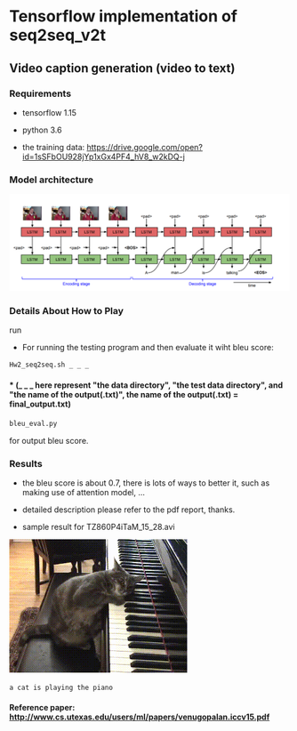 # Tensorflow implementation of seq2seq_v2t

## Video caption generation (video to text)



[//]: # (Image References)

[image1]: ./TZ860P4iTaM_15_28.gif
[image2]: ./Annotation%202020-05-27%20014911.png

### Requirements
* tensorflow 1.15

* python 3.6

* the training data: https://drive.google.com/open?id=1sSFbOU928jYp1xGx4PF4_hV8_w2kDQ-j

### Model architecture

![alt text][image2]

### Details About How to Play

run

* For running the testing program and then evaluate it wiht bleu score:
```sh
Hw2_seq2seq.sh _ _ _
```

#### * (_ _ _ here represent "the data directory", "the test data directory", and "the name of the output(.txt)", the name of the output(.txt) = final_output.txt)

```sh
bleu_eval.py
```
for output bleu score.


### Results

* the bleu score is about 0.7, there is lots of ways to better it, such as making use of attention model, ...

* detailed description please refer to the pdf report, thanks.

* sample result for TZ860P4iTaM_15_28.avi

![alt text][image1]

`a cat is playing the piano`

#### Reference paper: http://www.cs.utexas.edu/users/ml/papers/venugopalan.iccv15.pdf
